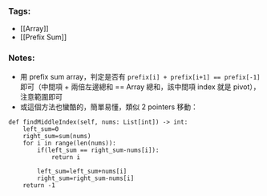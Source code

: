 ### Tags:
- [[Array]]
- [[Prefix Sum]]
### Notes:
- 用 prefix sum array，判定是否有 `prefix[i] + prefix[i+1] == prefix[-1]` 即可（中間項 + 兩倍左邊總和 == Array 總和，該中間項 index 就是 pivot），注意範圍即可
- 或這個方法也蠻酷的，簡單易懂，類似 2 pointers 移動：
```python=
def findMiddleIndex(self, nums: List[int]) -> int:
    left_sum=0
    right_sum=sum(nums)
    for i in range(len(nums)):
        if(left_sum == right_sum-nums[i]):
            return i

        left_sum=left_sum+nums[i]
        right_sum=right_sum-nums[i]
    return -1
```

